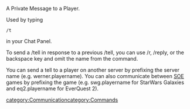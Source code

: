 A Private Message to a Player.

Used by typing

`/t `<playername>` `<message>` `

in your Chat Panel.

To send a /tell in response to a previous /tell, you can use /r, /reply,
or the backspace key and omit the name from the command.

You can send a tell to a player on another server by prefixing the
server name (e.g. werner.playername). You can also communicate between
[SOE](/SOE "wikilink") games by prefixing the game (e.g. swg.playername
for StarWars Galaxies and eq2.playername for EverQuest 2).

[category:Communication](/category:Communication "wikilink")[category:Commands](/category:Commands "wikilink")
